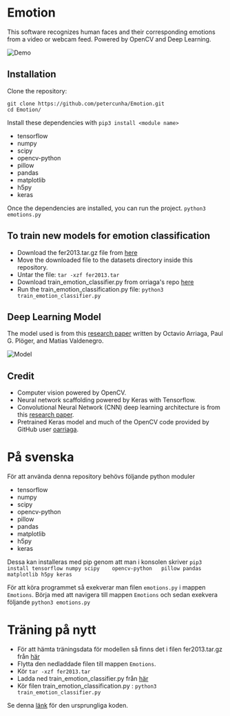 # Emotion
This software recognizes human faces and their corresponding emotions from a video or webcam feed. Powered by OpenCV and Deep Learning.

![Demo](https://github.com/petercunha/Emotion/blob/master/demo/demo.gif?raw=true)


## Installation

Clone the repository:
```
git clone https://github.com/petercunha/Emotion.git
cd Emotion/
```

Install these dependencies with `pip3 install <module name>`
-	tensorflow
-	numpy
-	scipy
-	opencv-python
-	pillow
-	pandas
-	matplotlib
-	h5py
-	keras

Once the dependencies are installed, you can run the project.
`python3 emotions.py`


## To train new models for emotion classification

- Download the fer2013.tar.gz file from [here](https://www.kaggle.com/c/challenges-in-representation-learning-facial-expression-recognition-challenge/data)
- Move the downloaded file to the datasets directory inside this repository.
- Untar the file:
`tar -xzf fer2013.tar`
- Download train_emotion_classifier.py from orriaga's repo [here](https://github.com/oarriaga/face_classification/blob/master/src/train_emotion_classifier.py)
- Run the train_emotion_classification.py file:
`python3 train_emotion_classifier.py`


## Deep Learning Model

The model used is from this [research paper](https://github.com/oarriaga/face_classification/blob/master/report.pdf) written by Octavio Arriaga, Paul G. Plöger, and Matias Valdenegro.

![Model](https://i.imgur.com/vr9yDaF.png?1)


## Credit

* Computer vision powered by OpenCV.
* Neural network scaffolding powered by Keras with Tensorflow.
* Convolutional Neural Network (CNN) deep learning architecture is from this [research paper](https://github.com/oarriaga/face_classification/blob/master/report.pdf).
* Pretrained Keras model and much of the OpenCV code provided by GitHub user [oarriaga](https://github.com/oarriaga).

# På svenska
För att använda denna repository behövs följande python moduler
-	tensorflow
-	numpy
-	scipy
-	opencv-python
-	pillow
-	pandas
-	matplotlib
-	h5py
-	keras

Dessa kan installeras med pip genom att man i konsolen skriver
`pip3 install tensorflow numpy scipy	opencv-python	pillow pandas matplotlib h5py keras`

För att köra programmet så exekverar man filen `emotions.py` i mappen `Emotions`. Börja med att navigera till mappen `Emotions` och sedan exekvera följande
`python3 emotions.py`

# Träning på nytt
- För att hämta träningsdata för modellen så finns det i filen fer2013.tar.gz från [här](https://www.kaggle.com/c/challenges-in-representation-learning-facial-expression-recognition-challenge/data)
- Flytta den nedladdade filen till mappen `Emotions`.
- Kör
`tar -xzf fer2013.tar`
- Ladda ned train_emotion_classifier.py från [här](https://github.com/oarriaga/face_classification/blob/master/src/train_emotion_classifier.py)
- Kör filen train_emotion_classification.py :
`python3 train_emotion_classifier.py`

Se denna [länk](https://github.com/petercunha/Emotion) för den ursprungliga koden.
